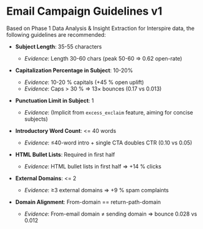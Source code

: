# Email Campaign Guidelines v1

Based on Phase 1 Data Analysis & Insight Extraction for Interspire data, the following guidelines are recommended:

*   **Subject Length**: 35-55 characters
    *   *Evidence*: Length 30-60 chars (peak 50-60 => 0.62 open-rate)

*   **Capitalization Percentage in Subject**: 10-20%
    *   *Evidence*: 10-20 % capitals (+45 % open uplift)
    *   *Evidence*: Caps > 30 % ⇒ 13× bounces (0.17 vs 0.013)

*   **Punctuation Limit in Subject**: 1
    *   *Evidence*: (Implicit from `excess_exclaim` feature, aiming for concise subjects)

*   **Introductory Word Count**: <= 40 words
    *   *Evidence*: ≤40-word intro + single CTA doubles CTR (0.10 vs 0.05)

*   **HTML Bullet Lists**: Required in first half
    *   *Evidence*: HTML bullet lists in first half ⇒ +14 % clicks

*   **External Domains**: <= 2
    *   *Evidence*: ≥3 external domains ⇒ +9 % spam complaints

*   **Domain Alignment**: From-domain == return-path-domain
    *   *Evidence*: From-email domain ≠ sending domain ⇒ bounce 0.028 vs 0.012
